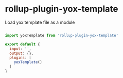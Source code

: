 # rollup-plugin-yox-template

Load yox template file as a module


```js

import yoxTemplate from 'rollup-plugin-yox-template'

export default {
  input: '',
  output: {},
  plugins: [
    yoxTemplate()
  ]
}
```